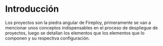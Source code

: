 # Introducción

Los proyectos son la piedra angular de Fireploy, primeramente se van a mencionar unos conceptos indispensables en el proceso de despliegue de proyectos, luego se detallan los elementos que los elementos que lo componen y su respectiva configuración. 



    

